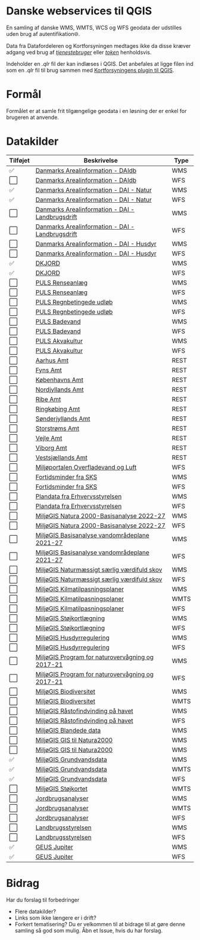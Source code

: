 # Danske webservices til QGIS
En samling af danske WMS, WMTS, WCS og WFS geodata der udstilles uden brug af autentifikation:globe_with_meridians:.

Data fra Datafordeleren og Kortforsyningen medtages ikke da disse kræver adgang ved brug af [*tjenestebruger*](https://datafordeler.dk/vejledning/brugeradgang/) eller [*token*](https://apps2.kortforsyningen.dk/qgis_knap_config/QGIS3/About/qgis3about.html#brugeroprettelse) henholdsvis.

Indeholder en *.qlr* fil der kan indlæses i QGIS.
Det anbefales at ligge filen ind som en *.qlr* fil til brug sammen med [Kortforsyningens plugin til QGIS](https://apps2.kortforsyningen.dk/qgis_knap_config/QGIS3/About/qgis3about.html#tilfoejegnelag).

# Formål
Formålet er at samle frit tilgængelige geodata i en løsning der er enkel for brugeren at anvende.

# Datakilder

Tilføjet | Beskrivelse | Type
---------|-------------|-----
:white_check_mark:   | [Danmarks Arealinformation - DAIdb](https://support.miljoeportal.dk/hc/da/articles/206950129-Webservices-Arealinformation-Arealinformation-og-Webservices) | WMS
:white_large_square: | [Danmarks Arealinformation - DAIdb](https://support.miljoeportal.dk/hc/da/articles/206950129-Webservices-Arealinformation-Arealinformation-og-Webservices) | WFS
:white_check_mark:   | [Danmarks Arealinformation - DAI - Natur](https://support.miljoeportal.dk/hc/da/articles/206950129-Webservices-Arealinformation-Arealinformation-og-Webservices) | WMS
:white_check_mark:   | [Danmarks Arealinformation - DAI - Natur](https://support.miljoeportal.dk/hc/da/articles/206950129-Webservices-Arealinformation-Arealinformation-og-Webservices) | WFS
:white_large_square: | [Danmarks Arealinformation - DAI - Landbrugsdrift](https://support.miljoeportal.dk/hc/da/articles/206950129-Webservices-Arealinformation-Arealinformation-og-Webservices) | WMS
:white_large_square: | [Danmarks Arealinformation - DAI - Landbrugsdrift](https://support.miljoeportal.dk/hc/da/articles/206950129-Webservices-Arealinformation-Arealinformation-og-Webservices) | WFS
:white_large_square: | [Danmarks Arealinformation - DAI - Husdyr](https://support.miljoeportal.dk/hc/da/articles/206950129-Webservices-Arealinformation-Arealinformation-og-Webservices) | WMS
:white_large_square: | [Danmarks Arealinformation - DAI - Husdyr](https://support.miljoeportal.dk/hc/da/articles/206950129-Webservices-Arealinformation-Arealinformation-og-Webservices) | WFS
:white_check_mark:   | [DKJORD](https://support.miljoeportal.dk/hc/da/articles/206950129-Webservices-Arealinformation-Arealinformation-og-Webservices) | WMS
:white_check_mark:   | [DKJORD](https://support.miljoeportal.dk/hc/da/articles/206950129-Webservices-Arealinformation-Arealinformation-og-Webservices) | WFS
:white_large_square: | [PULS Renseanlæg](https://support.miljoeportal.dk/hc/da/articles/360010519438-Webservices-PULS-data-tilg%C3%A6ngelig-p%C3%A5-nye-services-) | WMS
:white_large_square: | [PULS Renseanlæg](https://support.miljoeportal.dk/hc/da/articles/360010519438-Webservices-PULS-data-tilg%C3%A6ngelig-p%C3%A5-nye-services-) | WFS
:white_large_square: | [PULS Regnbetingede udløb](https://support.miljoeportal.dk/hc/da/articles/360010519438-Webservices-PULS-data-tilg%C3%A6ngelig-p%C3%A5-nye-services-) | WMS
:white_large_square: | [PULS Regnbetingede udløb](https://support.miljoeportal.dk/hc/da/articles/360010519438-Webservices-PULS-data-tilg%C3%A6ngelig-p%C3%A5-nye-services-) | WFS
:white_large_square: | [PULS Badevand](https://support.miljoeportal.dk/hc/da/articles/360010519438-Webservices-PULS-data-tilg%C3%A6ngelig-p%C3%A5-nye-services-) | WMS
:white_large_square: | [PULS Badevand](https://support.miljoeportal.dk/hc/da/articles/360010519438-Webservices-PULS-data-tilg%C3%A6ngelig-p%C3%A5-nye-services-) | WFS
:white_large_square: | [PULS Akvakultur](https://support.miljoeportal.dk/hc/da/articles/360010519438-Webservices-PULS-data-tilg%C3%A6ngelig-p%C3%A5-nye-services-) | WMS
:white_large_square: | [PULS Akvakultur](https://support.miljoeportal.dk/hc/da/articles/360010519438-Webservices-PULS-data-tilg%C3%A6ngelig-p%C3%A5-nye-services-) | WFS
:white_large_square: | [Aarhus Amt](https://support.miljoeportal.dk/hc/da/articles/206950129-Webservices-Arealinformation-Arealinformation-og-Webservices) | REST
:white_large_square: | [Fyns Amt](https://support.miljoeportal.dk/hc/da/articles/206950129-Webservices-Arealinformation-Arealinformation-og-Webservices) | REST
:white_large_square: | [Københavns Amt](https://support.miljoeportal.dk/hc/da/articles/206950129-Webservices-Arealinformation-Arealinformation-og-Webservices) | REST
:white_large_square: | [Nordjyllands Amt](https://support.miljoeportal.dk/hc/da/articles/206950129-Webservices-Arealinformation-Arealinformation-og-Webservices) | REST
:white_large_square: | [Ribe Amt](https://support.miljoeportal.dk/hc/da/articles/206950129-Webservices-Arealinformation-Arealinformation-og-Webservices) | REST
:white_large_square: | [Ringkøbing Amt](https://support.miljoeportal.dk/hc/da/articles/206950129-Webservices-Arealinformation-Arealinformation-og-Webservices) | REST
:white_large_square: | [Sønderjyllands Amt](https://support.miljoeportal.dk/hc/da/articles/206950129-Webservices-Arealinformation-Arealinformation-og-Webservices) | REST
:white_large_square: | [Storstrøms Amt](https://support.miljoeportal.dk/hc/da/articles/206950129-Webservices-Arealinformation-Arealinformation-og-Webservices) | REST
:white_large_square: | [Vejle Amt](https://support.miljoeportal.dk/hc/da/articles/206950129-Webservices-Arealinformation-Arealinformation-og-Webservices) | REST
:white_large_square: | [Viborg Amt](https://support.miljoeportal.dk/hc/da/articles/206950129-Webservices-Arealinformation-Arealinformation-og-Webservices) | REST
:white_large_square: | [Vestsjællands Amt](https://support.miljoeportal.dk/hc/da/articles/206950129-Webservices-Arealinformation-Arealinformation-og-Webservices) | REST
:white_large_square: | [Miljøportalen Overfladevand og Luft](https://support.miljoeportal.dk/hc/da/articles/206950129-Webservices-Arealinformation-Arealinformation-og-Webservices) | WFS
:white_large_square: | [Fortidsminder fra SKS](https://support.miljoeportal.dk/hc/da/articles/206950129-Webservices-Arealinformation-Arealinformation-og-Webservices) | WMS
:white_large_square: | [Fortidsminder fra SKS](https://support.miljoeportal.dk/hc/da/articles/206950129-Webservices-Arealinformation-Arealinformation-og-Webservices) | WFS
:white_large_square: | [Plandata fra Erhvervsstyrelsen](https://support.miljoeportal.dk/hc/da/articles/206950129-Webservices-Arealinformation-Arealinformation-og-Webservices) | WMS
:white_large_square: | [Plandata fra Erhvervsstyrelsen](https://support.miljoeportal.dk/hc/da/articles/206950129-Webservices-Arealinformation-Arealinformation-og-Webservices) | WFS
:white_large_square: | [MiljøGIS Natura 2000-Basisanalyse 2022-27](https://mst.dk/service/miljoegis/hent-data/) | WMS
:white_large_square: | [MiljøGIS Natura 2000-Basisanalyse 2022-27](https://mst.dk/service/miljoegis/hent-data/) | WFS
:white_large_square: | [MiljøGIS Basisanalyse vandområdeplane 2021-27](https://mst.dk/service/miljoegis/hent-data/) | WMS
:white_large_square: | [MiljøGIS Basisanalyse vandområdeplane 2021-27](https://mst.dk/service/miljoegis/hent-data/) | WFS
:white_large_square: | [MiljøGIS Naturmæssigt særlig værdifuld skov](https://mst.dk/service/miljoegis/) | WMS
:white_large_square: | [MiljøGIS Naturmæssigt særlig værdifuld skov](https://mst.dk/service/miljoegis/) | WFS
:white_large_square: | [MiljøGIS Kilmatilpasningsplaner](https://mst.dk/service/miljoegis/hent-data/) | WMS
:white_large_square: | [MiljøGIS Kilmatilpasningsplaner](https://mst.dk/service/miljoegis/hent-data/) | WMTS
:white_large_square: | [MiljøGIS Kilmatilpasningsplaner](https://mst.dk/service/miljoegis/hent-data/) | WFS
:white_large_square: | [MiljøGIS Støjkortlægning](https://mst.dk/service/miljoegis/) | WMS
:white_large_square: | [MiljøGIS Støjkortlægning](https://mst.dk/service/miljoegis/) | WFS
:white_large_square: | [MiljøGIS Husdyrregulering](https://mst.dk/service/miljoegis/) | WMS
:white_large_square: | [MiljøGIS Husdyrregulering](https://mst.dk/service/miljoegis/) | WFS
:white_large_square: | [MiljøGIS Program for naturovervågning og 2017-21](https://mst.dk/service/miljoegis/) | WMS
:white_large_square: | [MiljøGIS Program for naturovervågning og 2017-21](https://mst.dk/service/miljoegis/) | WFS
:white_large_square: | [MiljøGIS Biodiversitet](https://mst.dk/service/miljoegis/) | WMS
:white_large_square: | [MiljøGIS Biodiversitet](https://mst.dk/service/miljoegis/) | WMTS
:white_large_square: | [MiljøGIS Råstofindvinding på havet](https://mst.dk/service/miljoegis/) | WMS
:white_large_square: | [MiljøGIS Råstofindvinding på havet](https://mst.dk/service/miljoegis/) | WFS
:white_large_square: | [MiljøGIS Blandede data](https://mst.dk/service/miljoegis/) | WMS
:white_large_square: | [MiljøGIS GIS til Natura2000](https://mst.dk/service/miljoegis/) | WMS
:white_large_square: | [MiljøGIS GIS til Natura2000](https://mst.dk/service/miljoegis/) | WMS
:white_check_mark:   | [MiljøGIS Grundvandsdata](https://miljoegis.mim.dk/fagtekster/grundvand/miljoestyrelsens_udstilling_af_grundvandsdata.pdf) | WMS
:white_check_mark:   | [MiljøGIS Grundvandsdata](https://miljoegis.mim.dk/fagtekster/grundvand/miljoestyrelsens_udstilling_af_grundvandsdata.pdf) | WMTS
:white_check_mark:   | [MiljøGIS Grundvandsdata](https://miljoegis.mim.dk/fagtekster/grundvand/miljoestyrelsens_udstilling_af_grundvandsdata.pdf) | WFS
:white_large_square: | [MiljøGIS Støjkortet](https://mst.dk/service/miljoegis/hent-data/) | WMTS
:white_large_square: | [Jordbrugsanalyser](https://lbst.dk/landbrug/kort-og-markblokke/jordbrugsanalyser/#c39828) | WMS
:white_large_square: | [Jordbrugsanalyser](https://lbst.dk/landbrug/kort-og-markblokke/jordbrugsanalyser/#c39828) | WMTS
:white_large_square: | [Jordbrugsanalyser](https://lbst.dk/landbrug/kort-og-markblokke/jordbrugsanalyser/#c39828) | WFS
:white_large_square: | [Landbrugsstyrelsen](https://lbst.dk/landbrug/kort-og-markblokke/hvordan-faar-du-adgang-til-data/#c6647) | WMS
:white_large_square: | [Landbrugsstyrelsen](https://lbst.dk/landbrug/kort-og-markblokke/hvordan-faar-du-adgang-til-data/#c6647) | WFS
:white_check_mark:   | [GEUS Jupiter](https://www.geus.dk/produkter-ydelser-og-faciliteter/data-og-kort/national-boringsdatabase-jupiter) | WMS
:white_check_mark:   | [GEUS Jupiter](https://www.geus.dk/produkter-ydelser-og-faciliteter/data-og-kort/national-boringsdatabase-jupiter) | WFS

# Bidrag
Har du forslag til forbedringer
* Flere datakilder?
* Links som ikke længere er i drift?
* Forkert tematisering?
Du er velkommen til at bidrage til at gøre denne samling så god som mulig.
Åbn et Issue, hvis du har forslag.
